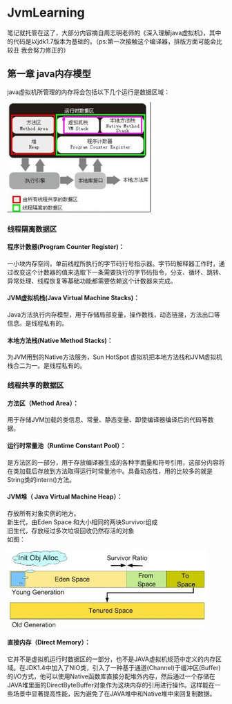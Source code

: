 # JvmLearning
笔记就托管在这了，大部分内容摘自周志明老师的《深入理解java虚拟机》，其中的代码是以jdk1.7版本为基础的。（ps:第一次接触这个编译器，排版方面可能会比较丑
我会努力修正的）

  第一章 java内存模型
----------------------------------- 

java虚拟机所管理的内存将会包括以下几个运行是数据区域：

![](https://github.com/KuiLoveLOL/JvmLearning/blob/master/image/abc.jpg)

###   线程隔离数据区

#### 程序计数器(Program Counter Register)：
一小块内存空间，单前线程所执行的字节码行号指示器。字节码解释器工作时，通过改变这个计数器的值来选取下一条需要执行的字节码指令，分支、循环、跳转、异常处理、线程恢复等基础功能都需要依赖这个计数器来完成。

#### JVM虚拟机栈(Java Virtual Machine Stacks)：
Java方法执行内存模型，用于存储局部变量，操作数栈，动态链接，方法出口等信息。是线程私有的。

#### 本地方法栈(Native Method Stacks)：
为JVM用到的Native方法服务，Sun HotSpot 虚拟机把本地方法栈和JVM虚拟机栈合二为一。是线程私有的。

###  线程共享的数据区

#### 方法区（Method Area）：
用于存储JVM加载的类信息、常量、静态变量、即使编译器编译后的代码等数据。
#### 运行时常量池（Runtime Constant Pool）：
是方法区的一部分，用于存放编译器生成的各种字面量和符号引用，这部分内容将在类加载后存放到方法取得运行时常量池中。具备动态性，用的比较多的就是String类的intern()方法。
#### JVM堆（ Java Virtual Machine Heap）：
存放所有对象实例的地方。<br> 
新生代，由Eden Space 和大小相同的两块Survivor组成<br> 
旧生代，存放经过多次垃圾回收仍然存活的对象<br> 
如图：

![](https://github.com/KuiLoveLOL/JvmLearning/blob/master/image/bcd.jpg)

#### 直接内存（Direct Memory）：
它并不是虚拟机运行时数据区的一部分，也不是JAVA虚拟机规范中定义的内存区域。在JDK1.4中加入了NIO类，引入了一种基于通道(Channel)于缓冲区(Buffer)的I/O方式，他可以使用Native函数库直接分配堆外内存，然后通过一个存储在JAVA堆里面的DirectByteBuffer对象作为这块内存的引用进行操作。这样能在一些场景中显著提高性能，因为避免了在JAVA堆中和Native堆中来回复制数据。

